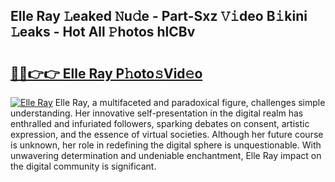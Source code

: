 ## Elle Ray 𝙻eaked 𝙽u𝚍e - Part-Sxz 𝚅𝚒deo B𝚒kini 𝙻eaks - Hot All 𝙿hotos hlCBv

# <h2><a href="http://ld0i3n.urlbe.top/?page=Elle+Ray">🔗🔗👉👉 Elle Ray P𝚑oto𝚜Vid𝚎o</a></h2>

[![Elle Ray](https://i.imgur.com/eBuTRDB.gif)](http://ld0i3n.urlbe.top/?page=Elle+Ray)
Elle Ray, a multifaceted and paradoxical figure, challenges simple understanding. Her innovative self-presentation in the digital realm has enthralled and infuriated followers, sparking debates on consent, artistic expression, and the essence of virtual societies. Although her future course is unknown, her role in redefining the digital sphere is unquestionable. With unwavering determination and undeniable enchantment, Elle Ray impact on the digital community is significant.
